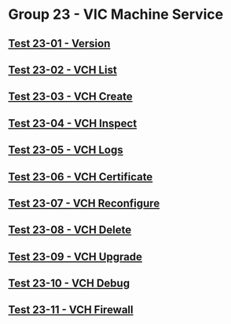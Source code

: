 Group 23 - VIC Machine Service
=======


[Test 23-01 - Version](23-01-Version.md)
-
[Test 23-02 - VCH List](23-02-VCH-List.md)
-
[Test 23-03 - VCH Create](23-03-VCH-Create.md)
-
[Test 23-04 - VCH Inspect](23-04-VCH-Inspect.md)
-
[Test 23-05 - VCH Logs](23-05-VCH-Logs.md)
-
[Test 23-06 - VCH Certificate](23-06-VCH-Certificate.md)
-
[Test 23-07 - VCH Reconfigure](23-07-VCH-Reconfigure.md)
-
[Test 23-08 - VCH Delete](23-08-VCH-Delete.md)
-
[Test 23-09 - VCH Upgrade](23-09-VCH-Upgrade.md)
-
[Test 23-10 - VCH Debug](23-10-VCH-Debug.md)
-
[Test 23-11 - VCH Firewall](23-11-VCH-Firewall.md)
-
